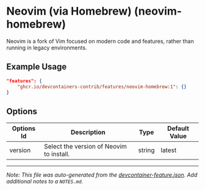 

# Neovim (via Homebrew) (neovim-homebrew)

Neovim is a fork of Vim focused on modern code and features, rather than running in legacy environments.

## Example Usage

```json
"features": {
    "ghcr.io/devcontainers-contrib/features/neovim-homebrew:1": {}
}
```

## Options

| Options Id | Description | Type | Default Value |
|-----|-----|-----|-----|
| version | Select the version of Neovim to install. | string | latest |



---

_Note: This file was auto-generated from the [devcontainer-feature.json](https://github.com/devcontainers-contrib/features/blob/main/src/neovim-homebrew/devcontainer-feature.json).  Add additional notes to a `NOTES.md`._
